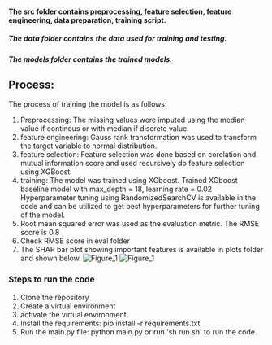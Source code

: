 #### The src folder contains preprocessing, feature selection, feature engineering, data preparation, training script.

##### The data folder contains the data used for training and testing.

##### The models folder contains the trained models.

## Process:

The process of training the model is as follows:

1. Preprocessing: The missing values were imputed using the median value if continous or with median if discrete value.
2. feature engineering: Gauss rank transformation was used to transform the target variable to normal distribution.
3. feature selection: Feature selection was done based on corelation and mutual information score and used recursively do feature selection using XGBoost.
4. training: The model was trained using XGboost. Trained XGboost baseline model with max_depth = 18, learning rate = 0.02
   Hyperparameter tuning using RandomizedSearchCV is available in the code and can be utilized to get best hyperparameters for further tuning of the model.
5. Root mean squared error was used as the evaluation metric. The RMSE score is 0.8
6. Check RMSE score in eval folder
7. The SHAP bar plot showing important features is available in plots folder and shown below.
   ![Figure_1](https://user-images.githubusercontent.com/36328852/188136359-b2faacfe-feb7-43ae-b9b4-b2ae128a555a.png)
   ![Figure_1](https://user-images.githubusercontent.com/36328852/190073735-aae60fd5-de70-4f56-a4f7-6054c424eaf1.png)



### Steps to run the code

1. Clone the repository
2. Create a virtual environment
3. activate the virtual environment
4. Install the requirements: pip install -r requirements.txt
5. Run the main.py file: python main.py or run 'sh run.sh' to run the code.
